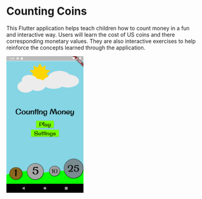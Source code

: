 # Counting Coins

This Flutter application helps teach children how to count money in a fun and interactive way.
Users will learn the cost of US coins and there corresponding monetary values. They are also interactive exercises to help reinforce the concepts learned through the application.

<img src = "images/counting_coins.png" width = "40%">
